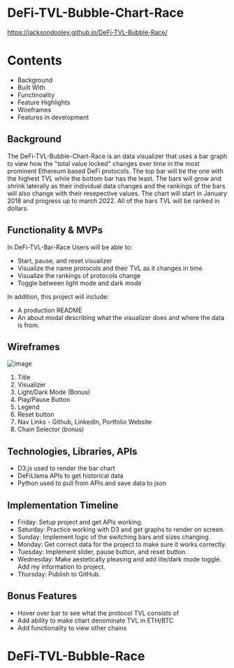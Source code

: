 # DeFi-TVL-Bubble-Chart-Race
https://jacksondooley.github.io/DeFi-TVL-Bubble-Race/

# Contents

* Background
* Built With
* Functinoality
* Feature Highlights
* Wireframes
* Features in development

## Background
The DeFi-TVL-Bubble-Chart-Race is an data visualizer that uses a bar graph to view how the "total value locked" changes over time in the most prominent Ethereum based DeFi protocols. The top bar will be the one with the highest TVL while the bottom bar has the least. The bars will grow and shrink laterally as their individual data changes and the rankings of the bars will also change with their resepective values. The chart will start in January 2018 and progress up to march 2022. All of the bars TVL will be ranked in dollars.

## Functionality & MVPs
In DeFi-TVL-Bar-Race Users will be able to:
* Start, pause, and reset visualizer
* Visualize the name protocols and their TVL as it changes in time
* Visualize the rankings of protocols change
* Toggle between light mode and dark mode
        
In addition, this project will include:
* A production README
* An about modal describing what the visualizer does and where the data is from.

## Wireframes

![image](https://user-images.githubusercontent.com/98548701/161294214-e5326ec8-a684-4e7b-87ee-f35461c46dd0.png)

1. Title
2. Visualizer
3. Light/Dark Mode (Bonus)
4. Play/Pause Button
5. Legend
6. Reset button
7. Nav Links - Github, LinkedIn, Portfolio Website
8. Chain Selector (bonus)

## Technologies, Libraries, APIs
* D3.js used to render the bar chart
* DeFiLlama APIs to get historical data
* Python used to pull from APIs and save data to json

## Implementation Timeline
* Friday: Setup project and get APIs working.
* Saturday: Practice working with D3 and get graphs to render on screen.
* Sunday: Implement logic of the switching bars and sizes changing.
* Monday: Get correct data for the project to make sure it works correctly.
* Tuesday: Implement slider, pause button, and reset button.
* Wednesday: Make aestetically pleasing and add lite/dark mode toggle. Add my information to project.
* Thursday: Publish to GitHub.

## Bonus Features
* Hover over bar to see what the protocol TVL consists of
* Add ability to make chart denominate TVL in ETH/BTC
* Add functionality to view other chains
# DeFi-TVL-Bubble-Race

